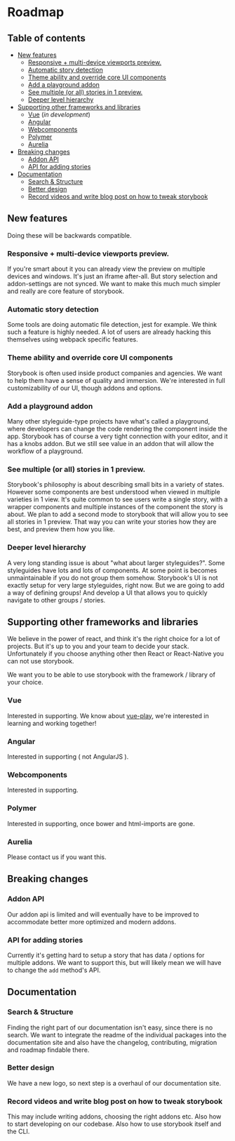 # Roadmap

## Table of contents

-   [New features](#new-features)
    -   [Responsive + multi-device viewports preview.](#responsive--multi-device-viewports-preview)
    -   [Automatic story detection](#automatic-story-detection)
    -   [Theme ability and override core UI components](#theme-ability-and-override-core-ui-components)
    -   [Add a playground addon](#add-a-playground-addon)
    -   [See multiple (or all) stories in 1 preview.](#see-multiple-or-all-stories-in-1-preview)
    -   [Deeper level hierarchy](#deeper-level-hierarchy)
-   [Supporting other frameworks and libraries](#supporting-other-frameworks-and-libraries)
    -   [Vue](#vue) (*in development*)
    -   [Angular](#angular)
    -   [Webcomponents](#webcomponents)
    -   [Polymer](#polymer)
    -   [Aurelia](#aurelia)
-   [Breaking changes](#breaking-changes)
    -   [Addon API](#addon-api)
    -   [API for adding stories](#api-for-adding-stories)
-   [Documentation](#documentation)
    -   [Search & Structure](#search--structure)
    -   [Better design](#better-design)
    -   [Record videos and write blog post on how to tweak storybook](#record-videos-and-write-blog-post-on-how-to-tweak-storybook)

## New features

Doing these will be backwards compatible.

### Responsive + multi-device viewports preview.

If you're smart about it you can already view the preview on multiple devices and windows. It's just an iframe after-all.
But story selection and addon-settings are not synced.
We want to make this much much simpler and really are core feature of storybook.

### Automatic story detection

Some tools are doing automatic file detection, jest for example.
We think such a feature is highly needed. A lot of users are already hacking this themselves using webpack specific features.

### Theme ability and override core UI components

Storybook is often used inside product companies and agencies. We want to help them have a sense of quality and immersion.
We're interested in full customizability of our UI, though addons and options.

### Add a playground addon

Many other styleguide-type projects have what's called a playground, where developers can change the code rendering the component inside the app.
Storybook has of course a very tight connection with your editor, and it has a knobs addon.
But we still see value in an addon that will allow the workflow of a playground.

### See multiple (or all) stories in 1 preview.

Storybook's philosophy is about describing small bits in a variety of states.
However some components are best understood when viewed in multiple varieties in 1 view.
It's quite common to see users write a single story, with a wrapper components and multiple instances of the component the story is about.
We plan to add a second mode to storybook that will allow you to see all stories in 1 preview.
That way you can write your stories how they are best, and preview them how you like.

### Deeper level hierarchy

A very long standing issue is about "what about larger styleguides?". Some styleguides have lots and lots of components.
At some point is becomes unmaintainable if you do not group them somehow.
Storybook's UI is not exactly setup for very large styleguides, right now.
But we are going to add a way of defining groups! And develop a UI that allows you to quickly navigate to other groups / stories.

## Supporting other frameworks and libraries

We believe in the power of react, and think it's the right choice for a lot of projects.
But it's up to you and your team to decide your stack.
Unfortunately if you choose anything other then React or React-Native you can not use storybook.

We want you to be able to use storybook with the framework / library of your choice.

### Vue

Interested in supporting. We know about [vue-play](https://github.com/vue-play/vue-play/), we're interested in learning and working together!

### Angular

Interested in supporting ( not AngularJS ).

### Webcomponents

Interested in supporting.

### Polymer

Interested in supporting, once bower and html-imports are gone.

### Aurelia

Please contact us if you want this.

## Breaking changes

### Addon API

Our addon api is limited and will eventually have to be improved to accommodate better more optimized and modern addons.

### API for adding stories

Currently it's getting hard to setup a story that has data / options for multiple addons.
We want to support this, but will likely mean we will have to change the `add` method's API.

## Documentation

### Search & Structure

Finding the right part of our documentation isn't easy, since there is no search.
We want to integrate the readme of the individual packages into the documentation site and also have the changelog, contributing, migration and roadmap findable there.

### Better design

We have a new logo, so next step is a overhaul of our documentation site.

### Record videos and write blog post on how to tweak storybook

This may include writing addons, choosing the right addons etc.
Also how to start developing on our codebase.
Also how to use storybook itself and the CLI.

